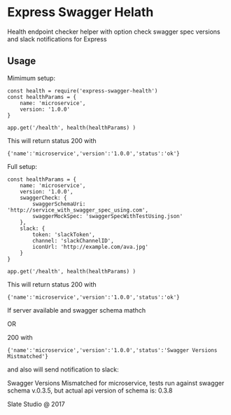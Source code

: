# Express Swagger Helath

Health endpoint checker helper with option check swagger spec versions and slack notifications for Express

## Usage


Mimimum setup:

```
const health = require('express-swagger-health')
const healthParams = {
    name: 'microservice',
    version: '1.0.0'
}

app.get('/health', health(healthParams) )
```

This will return status 200 with 

```
{'name':'microservice','version':'1.0.0','status':'ok'}
```


Full setup:

```
const healthParams = {
    name: 'microservice',
    version: '1.0.0',
    swaggerCheck: {
        swaggerSchemaUri: 'http://service_with_swagger_spec_using.com',
        swaggerMockSpec: 'swaggerSpecWithTestUsing.json'
    },
    slack: {
        token: 'slackToken',
        channel: 'slackChannelID',
        iconUrl: 'http://example.com/ava.jpg'
    }
}

app.get('/health', health(healthParams) )
```


This will return status 200 with 

```
{'name':'microservice','version':'1.0.0','status':'ok'}
```

If server available and swagger schema mathch

OR

200 with 

```
{'name':'microservice','version':'1.0.0','status':'Swagger Versions Mistmatched'}
```

and also will send notification to slack:
 
Swagger Versions Mismatched for microservice, tests run against swagger schema v.0.3.5, but actual api version of schema is: 0.3.8


Slate Studio @ 2017
